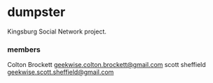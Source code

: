 # dumpster
Kingsburg Social Network project.


### members
Colton Brockett <geekwise.colton.brockett@gmail.com>
scott sheffield <geekwise.scott.sheffield@gmail.com>


